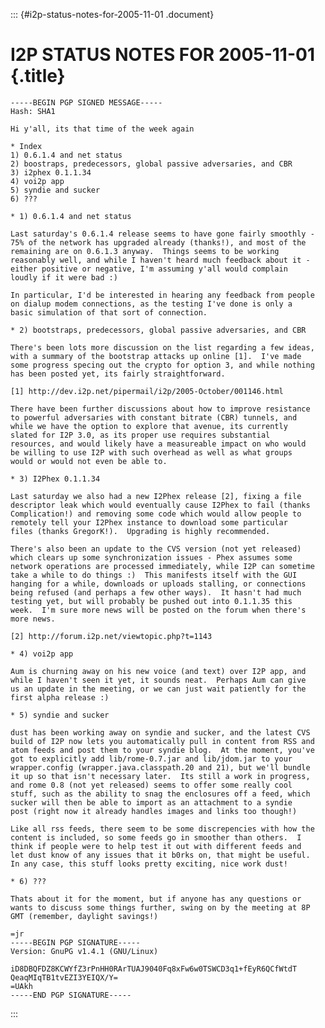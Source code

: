 ::: {#i2p-status-notes-for-2005-11-01 .document}
# I2P STATUS NOTES FOR 2005-11-01 {.title}

    -----BEGIN PGP SIGNED MESSAGE-----
    Hash: SHA1

    Hi y'all, its that time of the week again

    * Index
    1) 0.6.1.4 and net status
    2) boostraps, predecessors, global passive adversaries, and CBR
    3) i2phex 0.1.1.34
    4) voi2p app
    5) syndie and sucker
    6) ???

    * 1) 0.6.1.4 and net status

    Last saturday's 0.6.1.4 release seems to have gone fairly smoothly -
    75% of the network has upgraded already (thanks!), and most of the
    remaining are on 0.6.1.3 anyway.  Things seems to be working
    reasonably well, and while I haven't heard much feedback about it -
    either positive or negative, I'm assuming y'all would complain
    loudly if it were bad :)

    In particular, I'd be interested in hearing any feedback from people
    on dialup modem connections, as the testing I've done is only a
    basic simulation of that sort of connection.

    * 2) bootstraps, predecessors, global passive adversaries, and CBR

    There's been lots more discussion on the list regarding a few ideas,
    with a summary of the bootstrap attacks up online [1].  I've made
    some progress specing out the crypto for option 3, and while nothing
    has been posted yet, its fairly straightforward.

    [1] http://dev.i2p.net/pipermail/i2p/2005-October/001146.html

    There have been further discussions about how to improve resistance
    to powerful adversaries with constant bitrate (CBR) tunnels, and
    while we have the option to explore that avenue, its currently
    slated for I2P 3.0, as its proper use requires substantial
    resources, and would likely have a measureable impact on who would
    be willing to use I2P with such overhead as well as what groups
    would or would not even be able to.

    * 3) I2Phex 0.1.1.34

    Last saturday we also had a new I2Phex release [2], fixing a file
    descriptor leak which would eventually cause I2Phex to fail (thanks
    Complication!) and removing some code which would allow people to
    remotely tell your I2Phex instance to download some particular
    files (thanks GregorK!).  Upgrading is highly recommended.

    There's also been an update to the CVS version (not yet released)
    which clears up some synchronization issues - Phex assumes some
    network operations are processed immediately, while I2P can sometime
    take a while to do things :)  This manifests itself with the GUI
    hanging for a while, downloads or uploads stalling, or connections
    being refused (and perhaps a few other ways).  It hasn't had much
    testing yet, but will probably be pushed out into 0.1.1.35 this
    week.  I'm sure more news will be posted on the forum when there's
    more news.

    [2] http://forum.i2p.net/viewtopic.php?t=1143

    * 4) voi2p app

    Aum is churning away on his new voice (and text) over I2P app, and
    while I haven't seen it yet, it sounds neat.  Perhaps Aum can give
    us an update in the meeting, or we can just wait patiently for the
    first alpha release :)

    * 5) syndie and sucker

    dust has been working away on syndie and sucker, and the latest CVS
    build of I2P now lets you automatically pull in content from RSS and
    atom feeds and post them to your syndie blog.  At the moment, you've
    got to explicitly add lib/rome-0.7.jar and lib/jdom.jar to your
    wrapper.config (wrapper.java.classpath.20 and 21), but we'll bundle
    it up so that isn't necessary later.  Its still a work in progress,
    and rome 0.8 (not yet released) seems to offer some really cool
    stuff, such as the ability to snag the enclosures off a feed, which
    sucker will then be able to import as an attachment to a syndie
    post (right now it already handles images and links too though!)

    Like all rss feeds, there seem to be some discrepencies with how the
    content is included, so some feeds go in smoother than others.  I
    think if people were to help test it out with different feeds and
    let dust know of any issues that it b0rks on, that might be useful.
    In any case, this stuff looks pretty exciting, nice work dust!

    * 6) ???

    Thats about it for the moment, but if anyone has any questions or
    wants to discuss some things further, swing on by the meeting at 8P
    GMT (remember, daylight savings!)

    =jr
    -----BEGIN PGP SIGNATURE-----
    Version: GnuPG v1.4.1 (GNU/Linux)

    iD8DBQFDZ8KCWYfZ3rPnHH0RArTUAJ9040Fq8xFw6w0TSWCD3q1+fEyR6QCfWtdT
    QeaqMIqTB1tvEZI3YEIQX/Y=
    =UAkh
    -----END PGP SIGNATURE-----
:::
